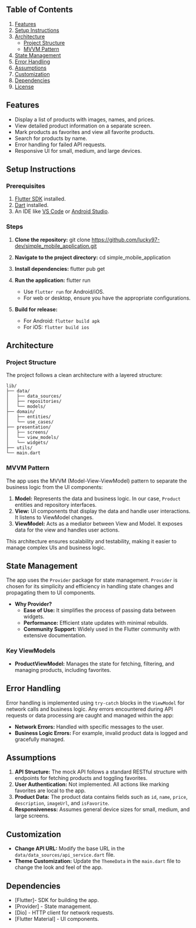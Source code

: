 ## Table of Contents

1. [Features](#features)
2. [Setup Instructions](#setup-instructions)
3. [Architecture](#architecture)
   - [Project Structure](#project-structure)
   - [MVVM Pattern](#mvvm-pattern)
4. [State Management](#state-management)
5. [Error Handling](#error-handling)
6. [Assumptions](#assumptions)
7. [Customization](#customization)
8. [Dependencies](#dependencies)
9. [License](#license)

## Features

- Display a list of products with images, names, and prices.
- View detailed product information on a separate screen.
- Mark products as favorites and view all favorite products.
- Search for products by name.
- Error handling for failed API requests.
- Responsive UI for small, medium, and large devices.

## Setup Instructions

### Prerequisites

1. [Flutter SDK](https://flutter.dev/docs/get-started/install) installed.
2. [Dart](https://dart.dev/get-dart) installed.
3. An IDE like [VS Code](https://code.visualstudio.com/) or [Android Studio](https://developer.android.com/studio).

### Steps

1. **Clone the repository:**
   git clone https://github.com/lucky97-dev/simple_mobile_application.git
  
2. **Navigate to the project directory:**
   cd simple_mobile_application

3. **Install dependencies:**
   flutter pub get

4. **Run the application:**
   flutter run
   
   - Use `flutter run` for Android/iOS.
   - For web or desktop, ensure you have the appropriate configurations.

5. **Build for release:**
   - For Android: `flutter build apk`
   - For iOS: `flutter build ios`

## Architecture

### Project Structure

The project follows a clean architecture with a layered structure:

```
lib/
├── data/
│   ├── data_sources/
│   ├── repositories/
│   └── models/
├── domain/
│   ├── entities/
│   └── use_cases/
├── presentation/
│   ├── screens/
│   └── view_models/
│   └── widgets/
├── utils/
└── main.dart
```

### MVVM Pattern

The app uses the MVVM (Model-View-ViewModel) pattern to separate the business logic from the UI components:

1. **Model:** Represents the data and business logic. In our case, `Product` entities and repository interfaces.
2. **View:** UI components that display the data and handle user interactions. It listens to ViewModel changes.
3. **ViewModel:** Acts as a mediator between View and Model. It exposes data for the view and handles user actions.

This architecture ensures scalability and testability, making it easier to manage complex UIs and business logic.

## State Management

The app uses the `Provider` package for state management. `Provider` is chosen for its simplicity and efficiency in handling state changes and propagating them to UI components.

- **Why Provider?**
  - **Ease of Use:** It simplifies the process of passing data between widgets.
  - **Performance:** Efficient state updates with minimal rebuilds.
  - **Community Support:** Widely used in the Flutter community with extensive documentation.

### Key ViewModels

- **ProductViewModel:** Manages the state for fetching, filtering, and managing products, including favorites.

## Error Handling

Error handling is implemented using `try-catch` blocks in the `ViewModel` for network calls and business logic. Any errors encountered during API requests or data processing are caught and managed within the app:

- **Network Errors:** Handled with specific messages to the user.
- **Business Logic Errors:** For example, invalid product data is logged and gracefully managed.

## Assumptions

1. **API Structure:** The mock API follows a standard RESTful structure with endpoints for fetching products and toggling favorites.
2. **User Authentication:** Not implemented. All actions like marking favorites are local to the app.
3. **Product Data:** The product data contains fields such as `id`, `name`, `price`, `description`, `imageUrl`, and `isFavorite`.
4. **Responsiveness:** Assumes general device sizes for small, medium, and large screens.

## Customization

- **Change API URL:** Modify the base URL in the `data/data_sources/api_service.dart` file.
- **Theme Customization:** Update the `ThemeData` in the `main.dart` file to change the look and feel of the app.

## Dependencies

- [Flutter]- SDK for building the app.
- [Provider] - State management.
- [Dio] - HTTP client for network requests.
- [Flutter Material] - UI components.